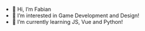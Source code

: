 - 👋 Hi, I’m Fabian
- 👀 I’m interested in Game Development and Design!
- 🌱 I’m currently learning JS, Vue and Python!

<!---
fabianw96/fabianw96 is a ✨ special ✨ repository because its `README.md` (this file) appears on your GitHub profile.
You can click the Preview link to take a look at your changes.
--->
